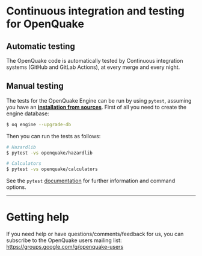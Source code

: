 # Continuous integration and testing for OpenQuake

## Automatic testing

The OpenQuake code is automatically tested by Continuous integration systems (GitHub and GitLab Actions), at every merge and every night.

## Manual testing

The tests for the OpenQuake Engine can be run by using `pytest`, assuming you have an [**installation from sources**](../getting-started/installation-instructions/development.rst).
First of all you need to create the engine database:

```bash
$ oq engine --upgrade-db
```

Then you can run the tests as follows:

```bash
# Hazardlib
$ pytest -vs openquake/hazardlib

# Calculators
$ pytest -vs openquake/calculators
```

See the `pytest` [documentation](https://docs.pytest.org/en/latest/contents.html) for further information and command options.

***

# Getting help
If you need help or have questions/comments/feedback for us, you can subscribe to the OpenQuake users mailing list: https://groups.google.com/g/openquake-users
